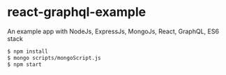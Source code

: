 # react-graphql-example
An example app with NodeJs, ExpressJs, MongoJs, React, GraphQL, ES6 stack

```sh
$ npm install
$ mongo scripts/mongoScript.js
$ npm start
```
